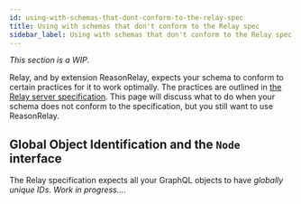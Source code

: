 ```yaml
---
id: using-with-schemas-that-dont-conform-to-the-relay-spec
title: Using with schemas that don't conform to the Relay spec
sidebar_label: Using with schemas that don't conform to the Relay spec
---
```


_This section is a WIP_.

Relay, and by extension ReasonRelay, expects your schema to conform to certain practices for it to work optimally. The practices are outlined in [the Relay server specification](using-with-schemas-that-dont-conform-to-the-relay-spec). This page will discuss what to do when your schema does not conform to the specification, but you still want to use ReasonRelay.

## Global Object Identification and the `Node` interface

The Relay specification expects all your GraphQL objects to have _globally unique IDs_. _Work in progress..._.
